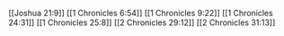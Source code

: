 [[Joshua 21:9]]
[[1 Chronicles 6:54]]
[[1 Chronicles 9:22]]
[[1 Chronicles 24:31]]
[[1 Chronicles 25:8]]
[[2 Chronicles 29:12]]
[[2 Chronicles 31:13]]
